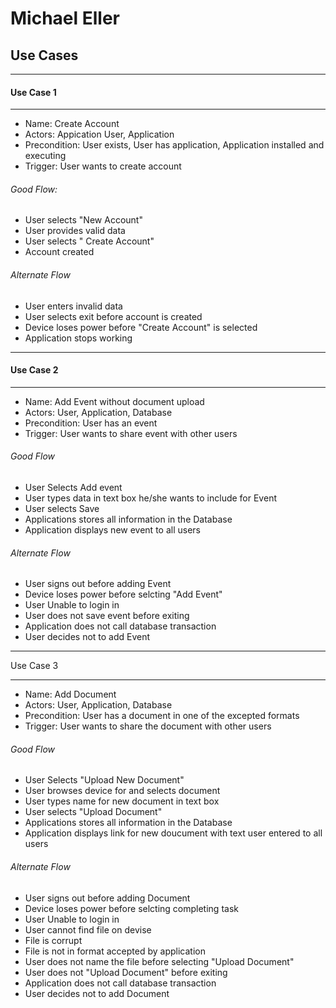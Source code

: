 # Michael Eller
## Use Cases
*****
#### Use Case 1
*****
* Name: Create Account
* Actors: Appication User, Application
* Precondition: User exists, User has application, Application installed and executing
* Trigger: User wants to create account

###### Good Flow:
* User selects "New Account"
* User provides valid data
* User selects " Create Account"
* Account created

###### Alternate Flow
* User enters invalid data
* User selects exit before account is created
* Device loses power before "Create Account" is selected
* Application stops working
*****
#### Use Case 2
*****
* Name: Add Event without document upload
* Actors: User, Application, Database
* Precondition: User has an event
* Trigger: User wants to share event with other users

###### Good Flow
* User Selects Add event
* User types data in text box he/she wants to include for Event
* User selects Save
* Applications stores all information in the Database
* Application displays new event to all users

###### Alternate Flow
* User signs out before adding Event
* Device loses power before selcting "Add Event"
* User Unable to login in
* User does not save event before exiting
* Application does not call database transaction
* User decides not to add Event

****
Use Case 3
****
* Name: Add Document
* Actors: User, Application, Database
* Precondition: User has a document in one of the excepted formats
* Trigger: User wants to share the document with other users

###### Good Flow
* User Selects "Upload New Document"
* User browses device for and selects document
* User types name for new document in text box
* User selects "Upload Document"
* Applications stores all information in the Database
* Application displays link for new doucument with text user entered to all users

###### Alternate Flow
* User signs out before adding Document
* Device loses power before selcting completing task
* User Unable to login in
* User cannot find file on devise
* File is corrupt
* File is not in format accepted by application
* User does not name the file before selecting "Upload Document"
* User does not "Upload Document" before exiting
* Application does not call database transaction
* User decides not to add Document
